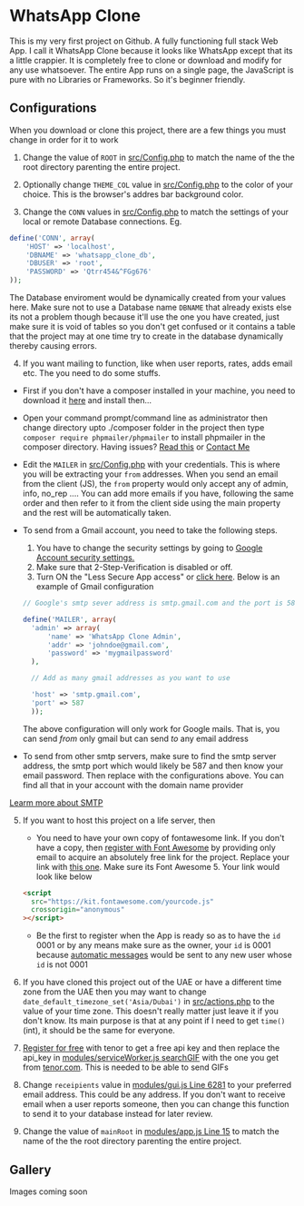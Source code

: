 # WhatsApp Clone

This is my very first project on Github. A fully functioning full stack Web App.
I call it WhatsApp Clone because it looks like WhatsApp except that its a little crappier.
It is completely free to clone or download and modify for any use whatsoever.
The entire App runs on a single page, the JavaScript is pure with no Libraries or Frameworks. So it's beginner friendly.

## Configurations

When you download or clone this project, there are a few things you must change in order for it to work

1. Change the value of `ROOT` in [src/Config.php](https://github.com/julius-ek-hub/whatsapp-clone/blob/b6a90a955782b8ea92fb90b4ae74ccc7f145b587/src/Config.php#L2 "root") to match the name of the the root directory parenting the entire project.

2. Optionally change `THEME_COL` value in [src/Config.php](https://github.com/julius-ek-hub/whatsapp-clone/blob/b6a90a955782b8ea92fb90b4ae74ccc7f145b587/src/Config.php#L4 "THEME_COL") to the color of your choice. This is the browser's addres bar background color.

3. Change the `CONN` values in [src/Config.php](https://github.com/julius-ek-hub/whatsapp-clone/blob/b6a90a955782b8ea92fb90b4ae74ccc7f145b587/src/Config.php#L9 "Config.php") to match the settings of your local or remote Database connections. Eg.

```php
define('CONN', array(
    'HOST' => 'localhost',
    'DBNAME' => 'whatsapp_clone_db',
    'DBUSER' => 'root',
    'PASSWORD' => 'Qtrr454&^FGg676'
));
```

The Database enviroment would be dynamically created from your values here. Make sure not to use a Database name `DBNAME` that already exists else its not a problem though because it'll use the one you have created, just make sure it is void of tables so you don't get confused or it contains a table that the project may at one time try to create in the database dynamically thereby causing errors.

4. If you want mailing to function, like when user reports, rates, adds email etc. The you need to do some stuffs.

- First if you don't have a composer installed in your machine, you need to download it [here](https://getcomposer.org/Composer-Setup.exe "Get composer") and install then...
- Open your command prompt/command line as administrator then change directory upto ./composer folder in the project then type `composer require phpmailer/phpmailer` to install phpmailer in the composer directory. Having issues? [Read this](https://github.com/PHPMailer/PHPMailer "phpmailer") or [Contact Me](https://github.com/PHPMailer/PHPMailer)
- Edit the `MAILER` in [src/Config.php](https://github.com/julius-ek-hub/whatsapp-clone/blob/3687fbc7055834e6d6e0fe078915a50d244dd0e2/src/Config.php#L23 "MAILER") with your credentials. This is where you will be extracting your `from` addresses. When you send an email from the client (JS), the `from` property would only accept any of admin, info, no_rep .... You can add more emails if you have, following the same order and then refer to it from the client side using the main property and the rest will be automatically taken.
- To send from a Gmail account, you need to take the following steps.

  1. You have to change the security settings by going to [Google Account security settings.](https://myaccount.google.com/intro/security "Google Account security settings")
  2. Make sure that 2-Step-Verification is disabled or off.
  3. Turn ON the "Less Secure App access" or [click here](https://myaccount.google.com/intro/security "Turn ON Less Secure App"). Below is an example of Gmail configuration

  ```php
  // Google's smtp sever address is smtp.gmail.com and the port is 587. This port may likely be the same for all smtp severs

  define('MAILER', array(
    'admin' => array(
        'name' => 'WhatsApp Clone Admin',
        'addr' => 'johndoe@gmail.com',
        'password' => 'mygmailpassword'
    ),

    // Add as many gmail addresses as you want to use

    'host' => 'smtp.gmail.com',
    'port' => 587
    ));
  ```

  The above configuration will only work for Google mails. That is, you can send _from_ only gmail but can send _to_ any email address

- To send from other smtp servers, make sure to find the smtp server address, the smtp port which would likely be 587 and then know your email password. Then replace with the configurations above. You can find all that in your account with the domain name provider

[Learm more about SMTP](https://www.pepipost.com/blog/what-is-smtp)

5. If you want to host this project on a life server, then

   - You need to have your own copy of fontawesome link. If you don't have a copy, then [register with Font Awesome](https://fontawesome.com/start "font awesome") by providing only email to acquire an absolutely free link for the project. Replace your link with [this one](https://github.com/julius-ek-hub/whatsapp-clone/blob/b6a90a955782b8ea92fb90b4ae74ccc7f145b587/src/Config.php#L92 "font awesome"). Make sure its Font Awesome 5. Your link would look like below

   ```html
   <script
     src="https://kit.fontawesome.com/yourcode.js"
     crossorigin="anonymous"
   ></script>
   ```

   - Be the first to register when the App is ready so as to have the `id` 0001 or by any means make sure as the owner, your `id` is 0001 because [automatic messages](https://github.com/julius-ek-hub/whatsapp-clone/blob/3687fbc7055834e6d6e0fe078915a50d244dd0e2/modules/gui.js#L1600 "autoWelcomeMessage") would be sent to any new user whose `id` is not 0001

6. If you have cloned this project out of the UAE or have a different time zone from the UAE then you may want to change `date_default_timezone_set('Asia/Dubai')` in [src/actions.php](https://github.com/julius-ek-hub/whatsapp-clone/blob/3687fbc7055834e6d6e0fe078915a50d244dd0e2/src/actions.php#L2 "Time zone") to the value of your time zone. This doesn't really matter just leave it if you don't know. Its main purpose is that at any point if I need to get `time()` (int), it should be the same for everyone.
7. [Register for free](https://www.tenor.com "Tenor GIF") with tenor to get a free api key and then replace the api_key in [modules/serviceWorker.js searchGIF](https://github.com/julius-ek-hub/whatsapp-clone/blob/3687fbc7055834e6d6e0fe078915a50d244dd0e2/modules/seviceWorker.js#L843 "searchGIF") with the one you get from [tenor.com](https://www.tenor.com "Tenor GIF"). This is needed to be able to send GIFs
8. Change `receipients` value in [modules/gui.js Line 6281](https://github.com/julius-ek-hub/whatsapp-clone/blob/3687fbc7055834e6d6e0fe078915a50d244dd0e2/modules/gui.js#L6281 "searchGIF") to your preferred email address. This could be any address. If you don't want to receive email when a user reports someone, then you can change this function to send it to your database instead for later review.
9. Change the value of `mainRoot` in [modules/app.js Line 15](https://github.com/julius-ek-hub/whatsapp-clone/blob/b6a90a955782b8ea92fb90b4ae74ccc7f145b587/app.js#L15 "mainRoot") to match the name of the the root directory parenting the entire project.

## Gallery

Images coming soon
